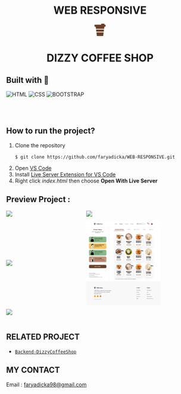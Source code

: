 <h1 align="center">WEB RESPONSIVE</h1>

<div align="center">
  <img src="assets/img/logo.png"><h1>DIZZY COFFEE SHOP</h1>
</div>

## Built with 🧰
![HTML](https://img.shields.io/badge/V5-HTML5-orange)
![CSS](https://img.shields.io/badge/V3-CSS3-blue)
![BOOTSTRAP](https://img.shields.io/badge/V5.2-BOOTSTRAP-magenta)

<br>
<br>

## How to run the project?
1. Clone the repository
   ```
   $ git clone https://github.com/faryadicka/WEB-RESPONSIVE.git
   ```
2. Open [VS Code](https://code.visualstudio.com/)
3. Install [Live Server Extension for VS Code](https://marketplace.visualstudio.com/items?itemName=ritwickdey.LiveServer)
4. Right click _index.html_ then choose **Open With Live Server**

## Preview Project :

<div style='display:flex;row-gap:10px;column-gap:15px;align-items:center; flex-wrap:wrap'>
  <img src="assets/screenshot/signup.jpg" width="200">
  <img src="assets/screenshot/login.jpg" width="200">
  <img src="assets/screenshot/profile.jpg" width="200">
  <img src="assets/screenshot/product.jpg" width="200">
  <img src="assets/screenshot/home.jpg" width="200">
</div>

<br>

## RELATED PROJECT 

* [`Backend-DizzyCoffeeShop`](https://github.com/faryadicka/DIZZY-COFFEE-BACKEND) 

## MY CONTACT

Email : faryadicka98@gmail.com